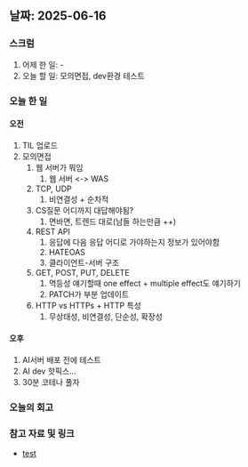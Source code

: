 ## 날짜: 2025-06-16

### 스크럼
1. 어제 한 일: -
2. 오늘 할 일: 모의면접, dev환경 테스트

### 오늘 한 일
#### 오전
1. TIL 업로드
2. 모의면접
	1. 웹 서버가 뭐임
		1. 웹 서버 <-> WAS
	2. TCP, UDP
		1. 비연결성 + 순차적 
	3. CS질문 어디까지 대답해야됨?
		1. 면바면, 트렌드 대로(남들 하는만큼 ++)
	4. REST API
		1. 응답에 다음 응답 어디로 가야하는지 정보가 있어야함
		2. HATEOAS
		3. 클라이언트-서버 구조
	5. GET, POST, PUT, DELETE
		1. 멱등성 얘기할때 one effect + multiple effect도 얘기하기
		2. PATCH가 부분 업데이트
	6. HTTP vs HTTPs + HTTP 특성
		1. 무상태성, 비연결성, 단순성, 확장성
#### 오후
1. AI서버 배포 전에 테스트
2. AI dev 핫픽스...
3. 30분 코테나 풀자


### 오늘의 회고
> 

### 참고 자료 및 링크
- [test](https://github.com/100-hours-a-week/14-YG-WIKI/wiki/AI-Wiki)